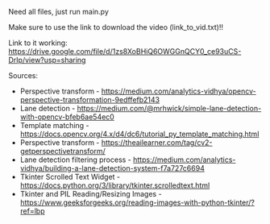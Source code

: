 Need all files, just run main.py

Make sure to use the link to download the video (link_to_vid.txt)!!

Link to it working: https://drive.google.com/file/d/1zs8XoBHiQ6OWGGnQCY0_ce93uCS-DrIp/view?usp=sharing




Sources:
- Perspective transform -  https://medium.com/analytics-vidhya/opencv-perspective-transformation-9edffefb2143
- Lane detection -  https://medium.com/@mrhwick/simple-lane-detection-with-opencv-bfeb6ae54ec0
- Template matching - https://docs.opencv.org/4.x/d4/dc6/tutorial_py_template_matching.html
- Perspective transform - https://theailearner.com/tag/cv2-getperspectivetransform/
- Lane detection filtering process -  https://medium.com/analytics-vidhya/building-a-lane-detection-system-f7a727c6694
- Tkinter Scrolled Text Widget - https://docs.python.org/3/library/tkinter.scrolledtext.html
- Tkinter and PIL Reading/Resizing Images - https://www.geeksforgeeks.org/reading-images-with-python-tkinter/?ref=lbp
